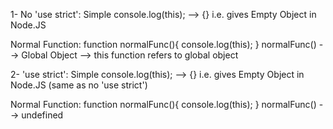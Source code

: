 1- No 'use strict':
Simple console.log(this);
--> {} i.e. gives Empty Object in Node.JS

Normal Function:
function normalFunc(){
console.log(this);
}
normalFunc() --> Global Object --> this function refers to global object

2- 'use strict':
Simple console.log(this);
--> {} i.e. gives Empty Object in Node.JS (same as no 'use strict')

Normal Function:
function normalFunc(){
console.log(this);
}
normalFunc() --> undefined
